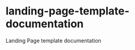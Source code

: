 landing-page-template-documentation
================================

Landing Page template documentation
